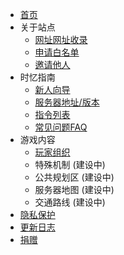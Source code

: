 - [首页]()
- 关于站点  
    - [网址网址收录](/zh-CN/join/rules.md)
    - [申请白名单](/zh-CN/join/whitelist.md)
    - [邀请他人](/zh-CN/join/application/inviters.md)
- 时忆指南   
    - [新人向导](/zh-CN/guide/playerGuide.md)
    - [服务器地址/版本](/zh-CN/guide/serverInfo.md)
    - [指令列表](/zh-CN/guide/commands.md)
    - [常见问题FAQ](/zh-CN/guide/faq.md)
- 游戏内容
    - [玩家组织](/zh-CN/culture/group.md)
    - 特殊机制 (建设中)
    - 公共规划区 (建设中)
    - 服务器地图 (建设中)
    - 交通路线 (建设中)
- [隐私保护](/zh-CN/privacy/privacy.md)
- [更新日志](/zh-CN/changelogs/readme.md)
- [捐赠](https://www.mcshiyi.com/donateserver.html ':target=_blank')
